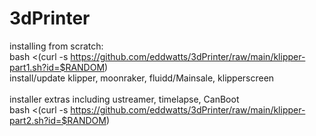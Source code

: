 # 3dPrinter<br>
installing from scratch:<br>
bash <(curl -s https://github.com/eddwatts/3dPrinter/raw/main/klipper-part1.sh?id=$RANDOM)<br>
install/update klipper, moonraker, fluidd/Mainsale, klipperscreen<br>
<br>
installer extras including ustreamer, timelapse, CanBoot<br>
bash <(curl -s https://github.com/eddwatts/3dPrinter/raw/main/klipper-part2.sh?id=$RANDOM)<br>
